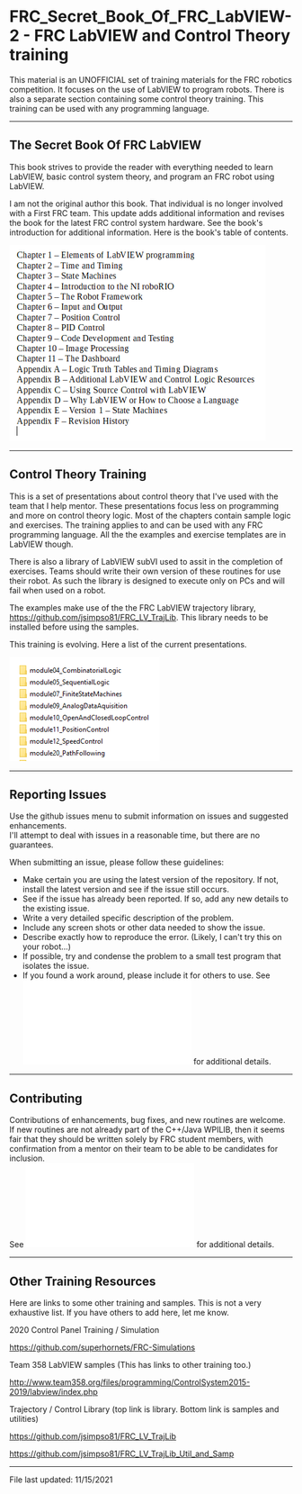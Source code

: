 # FRC_Secret_Book_Of_FRC_LabVIEW-2 - FRC LabVIEW and Control Theory training

This material is an UNOFFICIAL set of training materials for the FRC robotics competition.  It focuses on the use of LabVIEW to program robots.  There is also a separate section containing some control theory training.  This training can be used with any programming language.

---
## The Secret Book Of FRC LabVIEW

This book strives to provide the reader with everything needed to learn LabVIEW, basic control system theory, and program an FRC robot using LabVIEW.  

I am not the original author this book.  That individual is no longer involved with a First FRC team.  This update adds additional information and revises the book for the latest FRC control system hardware.  See the book's introduction for additional information.  Here is the book's table of contents.

![TOC](SecretBookTOC.PNG)

---
## Control Theory Training

This is a set of presentations about control theory that I've used with the team that I help mentor.  These presentations focus less on programming and more on control theory logic.  Most of the chapters contain sample logic and exercises.  The training applies to and can be used with any FRC programming language.  All the the examples and exercise templates are in LabVIEW though.  

There is also a library of LabVIEW subVI used to assit in the completion of exercises.  Teams should write their own version of these routines for use their robot.  As such the library is designed to execute only on PCs and will fail when used on a robot.

The examples make use of the the FRC LabVIEW trajectory library, https://github.com/jsimpso81/FRC_LV_TrajLib.  This library needs to be installed before using the samples.

This training is evolving.  Here a list of the current presentations.

![TOC](ControlTheoryTrainingTOC.PNG)



---
## Reporting Issues

Use the github issues menu to submit information on issues and suggested enhancements.  
I'll attempt to deal with issues in a reasonable time, but there are no guarantees.

When submitting an issue, please follow these guidelines:
- Make certain you are using the latest version of the repository.  If not, install the latest version and see if the issue still occurs.
- See if the issue has already been reported.  If so, add any new details to the existing issue.
- Write a very detailed specific description of the problem.
- Include any screen shots or other data needed to show the issue.
- Describe exactly how to reproduce the error.  (Likely, I can't try this on your robot...)
- If possible, try and condense the problem to a small test program that isolates the issue.
- If you found a work around, please include it for others to use.
See ![Contributing.md!](Contributing.md) for additional details.

---
## Contributing

Contributions of enhancements, bug fixes, and new routines are welcome.  If new routines are not already part of the C++/Java WPILIB, then it seems fair that they 
should be written solely by FRC student members, with confirmation from a mentor on their team to be able to be candidates for inclusion.  
See ![Contributing.md!](Contributing.md) for additional details.


---
## Other Training Resources

Here are links to some other training and samples.  This is not a very exhaustive list.  If you have others to add here, let me know.

  2020 Control Panel Training / Simulation
  
  https://github.com/superhornets/FRC-Simulations

  Team 358 LabVIEW samples  (This has links to other training too.)
  
  http://www.team358.org/files/programming/ControlSystem2015-2019/labview/index.php
  
  
  Trajectory / Control Library (top link is library.  Bottom link is samples and utilities)
  
  https://github.com/jsimpso81/FRC_LV_TrajLib
  
  https://github.com/jsimpso81/FRC_LV_TrajLib_Util_and_Samp
  
  
---
File last updated: 11/15/2021
